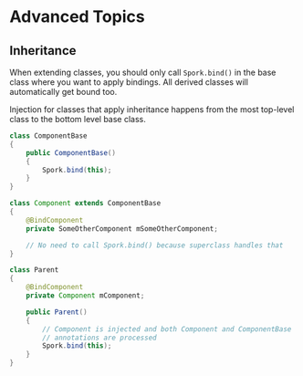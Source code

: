 # Advanced Topics

## Inheritance

When extending classes, you should only call `Spork.bind()` in the base class where you want to apply bindings. All derived classes will automatically get bound too.

Injection for classes that apply inheritance happens from the most top-level class to the bottom level base class.

```java
class ComponentBase
{
	public ComponentBase()
	{
		Spork.bind(this);
	}
}

class Component extends ComponentBase
{
	@BindComponent
	private SomeOtherComponent mSomeOtherComponent;

	// No need to call Spork.bind() because superclass handles that
}

class Parent
{
	@BindComponent
	private Component mComponent;

	public Parent()
	{
		// Component is injected and both Component and ComponentBase
		// annotations are processed
		Spork.bind(this);
	}
}
```
